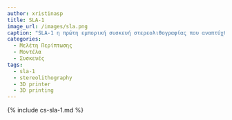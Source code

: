 ```yaml
---
author: xristinasp
title: SLA-1 
image_url: /images/sla.png
caption: "SLA-1 η πρώτη εμπορική συσκευή στερεολιθογραφίας που αναπτύχθηκε από την 3D Systems Corporation."
categories:
  - Μελέτη Περίπτωσης
  - Μοντέλα
  - Συσκευές
tags:
  - sla-1
  - stereolithography
  - 3D printer
  - 3D printing
---
```


{% include cs-sla-1.md %}

